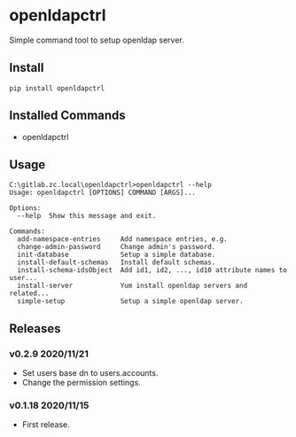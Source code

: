 # openldapctrl

Simple command tool to setup openldap server.

## Install

```
pip install openldapctrl
```

## Installed Commands

- openldapctrl

## Usage

```
C:\gitlab.zc.local\openldapctrl>openldapctrl --help
Usage: openldapctrl [OPTIONS] COMMAND [ARGS]...

Options:
  --help  Show this message and exit.

Commands:
  add-namespace-entries     Add namespace entries, e.g.
  change-admin-password     Change admin's password.
  init-database             Setup a simple database.
  install-default-schemas   Install default schemas.
  install-schema-idsObject  Add id1, id2, ..., id10 attribute names to user...
  install-server            Yum install openldap servers and related...
  simple-setup              Setup a simple openldap server.
```

## Releases

### v0.2.9 2020/11/21

- Set users base dn to users.accounts.
- Change the permission settings.

### v0.1.18 2020/11/15

- First release.
